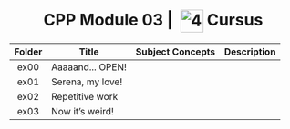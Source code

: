 <!--HEADER-->
<h1 align="center"> CPP Module 03 | 
  <picture>
  <source media="(prefers-color-scheme: dark)" srcset="https://cdn.simpleicons.org/42/white">
  <img alt="42" width=40 align="center" src="https://cdn.simpleicons.org/42/Black">
 </picture>
 Cursus 
  <!--<img alt="Complete" src="https://raw.githubusercontent.com/Mqxx/GitHub-Markdown/main/blockquotes/badge/dark-theme/complete.svg">-->
</h1>
<!--FINISH HEADER-->

| Folder | Title | Subject Concepts | Description |
|:---:|---|:---:|:---:|
| ex00 | Aaaaand... OPEN! |  |  |
| ex01 | Serena, my love! |  |  |
| ex02 | Repetitive work |  |  |
| ex03 | Now it’s weird! |  |  |